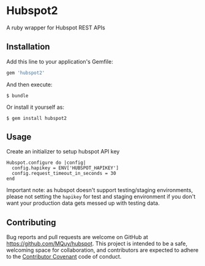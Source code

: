 # Hubspot2

A ruby wrapper for Hubspot REST APIs

## Installation

Add this line to your application's Gemfile:

```ruby
gem 'hubspot2'
```

And then execute:

    $ bundle

Or install it yourself as:

    $ gem install hubspot2

## Usage

Create an initializer to setup hubspot API key
```
Hubspot.configure do |config|
  config.hapikey = ENV['HUBSPOT_HAPIKEY']
  config.request_timeout_in_seconds = 30
end
```

Important note: as hubspot doesn't support testing/staging environments, please not setting the `hapikey` for test and staging environment if you don't want your production data gets messed up with testing data.

## Contributing

Bug reports and pull requests are welcome on GitHub at https://github.com/MQuy/hubspot. This project is intended to be a safe, welcoming space for collaboration, and contributors are expected to adhere to the [Contributor Covenant](http://contributor-covenant.org) code of conduct.

